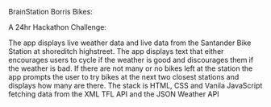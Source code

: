 BrainStation Borris Bikes:

A 24hr Hackathon Challenge:

The app displays live weather data and live data from the Santander Bike Station at shoreditch highstreet.
The app displays text that either encourages users to cycle if the weather is good and discourages them if the weather is bad.
If there are not many or no bikes left at the station the app prompts the user to try bikes at the next two closest stations and displays how many are there.
The stack is HTML, CSS and Vanila JavaScript fetching data from the XML TFL API and the JSON Weather API



